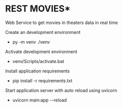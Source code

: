 # REST MOVIES*

Web Service to get movies in theaters data in real time

 Create an development environment
* py -m venv ./venv

Activate development environment
* venv/Scripts/activate.bat

Install application requirements
* pip install -r requirements.txt

Start application server with auto reload using uvicorn
* uvicorn main:app --reload